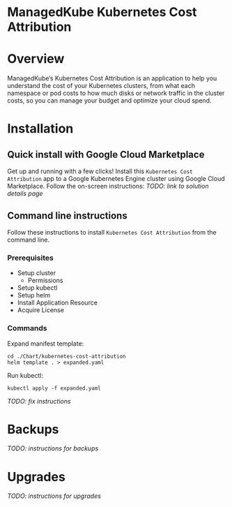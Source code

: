 ManagedKube Kubernetes Cost Attribution
===========================

# Overview
ManagedKube’s Kubernetes Cost Attribution is an application to help you understand the cost of your Kubernetes clusters, from what each namespace or pod costs to how much disks or network traffic in the cluster costs, so you can manage your budget and optimize your cloud spend.


# Installation

## Quick install with Google Cloud Marketplace

Get up and running with a few clicks! Install this `Kubernetes Cost Attribution` app to a Google
Kubernetes Engine cluster using Google Cloud Marketplace. Follow the on-screen
instructions:
*TODO: link to solution details page*

## Command line instructions

Follow these instructions to install `Kubernetes Cost Attribution` from the command line.

### Prerequisites

- Setup cluster
  - Permissions
- Setup kubectl
- Setup helm
- Install Application Resource
- Acquire License

### Commands

Expand manifest template:
```
cd ./Chart/kubernetes-cost-attribution
helm template . > expanded.yaml
```

Run kubectl:
```
kubectl apply -f expanded.yaml
```

*TODO: fix instructions*

# Backups

*TODO: instructions for backups*

# Upgrades

*TODO: instructions for upgrades*
